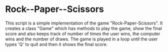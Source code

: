 # Rock--Paper--Scissors

This script is a simple implementation of the game "Rock-Paper-Scissors". 
It creates a class "Game" which has methods to play the game, show the final score and also keeps track of number of times the user wins, the computer wins and the number of draws. 
The game is played in a loop until the user types 'Q' to quit and then it shows the final score.
